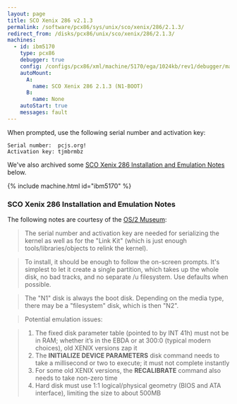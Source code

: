 ```yaml
---
layout: page
title: SCO Xenix 286 v2.1.3
permalink: /software/pcx86/sys/unix/sco/xenix/286/2.1.3/
redirect_from: /disks/pcx86/unix/sco/xenix/286/2.1.3/
machines:
  - id: ibm5170
    type: pcx86
    debugger: true
    config: /configs/pcx86/xml/machine/5170/ega/1024kb/rev1/debugger/machine.xml
    autoMount:
      A:
        name: SCO Xenix 286 2.1.3 (N1-BOOT)
      B:
        name: None
    autoStart: true
    messages: fault
---
```


When prompted, use the following serial number and activation key:  

	Serial number:  pcjs.org!
	Activation key: tjmbrmbz

We've also archived some [SCO Xenix 286 Installation and Emulation Notes](#sco-xenix-286-installation-and-emulation-notes) below.

{% include machine.html id="ibm5170" %}

### SCO Xenix 286 Installation and Emulation Notes

The following notes are courtesy of the [OS/2 Museum](http://www.os2museum.com/):

> The serial number and activation key are needed for serializing the kernel as well as for the "Link Kit" (which is just
enough tools/libraries/objects to relink the kernel).

> To install, it should be enough to follow the on-screen prompts.  It's simplest to let it create a single partition, which
takes up the whole disk, no bad tracks, and no separate /u filesystem.  Use defaults when possible.
  
> The "N1" disk is always the boot disk.  Depending on the media type, there may be a "filesystem" disk, which is then "N2".

> Potential emulation issues:

> 1. The fixed disk parameter table (pointed to by INT 41h) must not be in RAM; whether it’s in the EBDA or at 300:0
(typical modern choices), old XENIX versions zap it
> 2. The **INITIALIZE DEVICE PARAMETERS** disk command needs to take a millisecond or two to execute; it must not complete instantly
> 3. For some old XENIX versions, the **RECALIBRATE** command also needs to take non-zero time
> 4. Hard disk must use 1:1 logical/physical geometry (BIOS and ATA interface), limiting the size to about 500MB
